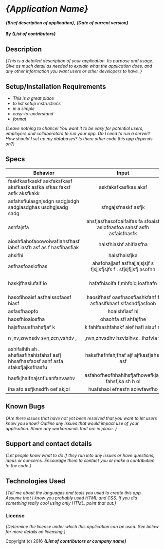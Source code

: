 # _{Application Name}_

#### _{Brief description of application}, {Date of current version}_

#### By _**{List of contributors}**_

## Description

_{This is a detailed description of your application. Its purpose and usage.  Give as much detail as needed to explain what the application does, and any other information you want users or other developers to have. }_

## Setup/Installation Requirements

* _This is a great place_
* _to list setup instructions_
* _in a simple_
* _easy-to-understand_
* _format_

_{Leave nothing to chance! You want it to be easy for potential users, employers and collaborators to run your app. Do I need to run a server? How should I set up my databases? Is there other code this app depends on?}_

## Specs
| Behavior | Input | Output |
| ------------- |:-------------:| -----:|
| fsakfkasfkaskf askfaksfkasf aksfkasfk asfka sfkas faksf asfk aksfkakk | askfaksfkasfkas aksf | aksfkaskfkasfk | 
| asfahsfluiasgnjsdgn sadgjsdgh sadglasdghas usdhgjsadg sadg | sfngajsfnaskf asfjk | hasfjahsf |
| ashfajsfa | ahsfjasfhasofoaifaifas fa sfoaisf asiofhasfoa sahsf asfh asfaisfhasfk | haiosfhasif ashfoiahsfho |
| aioshfiahofaoowoiwafiahsfhasf iahsf iasfh asf as f hasfihasfiak | haisfhiashf ahifiasfha | haisfha asfhiaihf |
| ahsifhi | haisfhaisfjka | haisfhaisfkajsf |
| asfhasfoasiofhas | ahsfohajjasf asfhajjajsjsjf s fjsjjsfjsjfs f . sfjsjfjjsfj asofhh | aksfkjakoasfj a hafso |
| haskjfhasiufaif io | hafafhiaoifa f,mhfoiq ioafhafn | afioasfalsfhoiahsdf dshkfafohasfjasf ohlasfasfi oahsflk |
| hasofihoaisf asfhalssofaosf hiasf | haosifhasf oasfhaosfiashkfahf f asflaslfkhasf slfashdfjasfooh | asf alsfi9ahfa f o sfhafsoafs loh |
| asfasfhaopfo | hoaishfiasf hi | oh faoishf oasfh |
| haosfhioaiosfha | ohaohfa sfi ahfajfhe | hasjfahefhas fj |
| hajsfhauefhahsfjaf k | k fahifsashfahskf aief hafi aisuf ai | ajsfhaefiazvnskvjlfdhvnsfnxv |
| n ,nv,znvnsdv svn,zcn,vshdv , | ,nvn,zhvsdhv hzvlzlhvz . ihzfvla fi | hflkafhi afhag jkslg . ahsf aufshasfi iash f |
| ashifaihih ah . ahsfiasfihahisfahsf asfj hhsafhasfaosf ashf asfa sfaksfjajksfhasfu | haksfhafhfahjfhaf ajf ajfkasfjahsf asf | hja,fhnzmxvnsdjv nksjnaufhknaksf |
| hasfkjhaifnajsnfiuanfanvashv | asfahofheofhhahihsfjafhowefkjan fahsfjka sh h ol | ahsfkjahf uohwoi oiashf |
| iha afo asfjknsdfh oef akjoi | huafshaoi efnasfn aoiwfawfho | ohasfkhfwefoln asfo ihoih |





## Known Bugs

_{Are there issues that have not yet been resolved that you want to let users know you know?  Outline any issues that would impact use of your application.  Share any workarounds that are in place. }_

## Support and contact details

_{Let people know what to do if they run into any issues or have questions, ideas or concerns.  Encourage them to contact you or make a contribution to the code.}_

## Technologies Used

_{Tell me about the languages and tools you used to create this app. Assume that I know you probably used HTML and CSS. If you did something really cool using only HTML, point that out.}_

### License

*{Determine the license under which this application can be used.  See below for more details on licensing.}*

Copyright (c) 2016 **_{List of contributors or company name}_**
